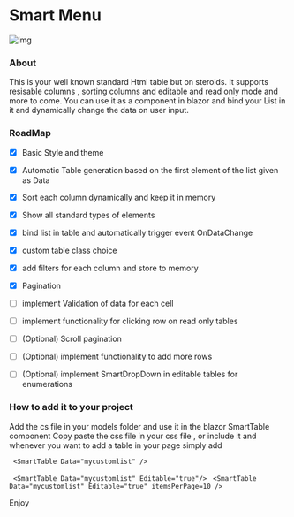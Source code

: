 # Smart Menu
![img](https://i.imgur.com/nQbK5BD.gif)

### About
This is your well known standard Html table but on steroids.
It supports resisable columns , sorting columns and editable and read only mode and more to come.
You can use it as a component in blazor and bind your List<object> in it and dynamically change the data on user input.


### RoadMap

- [x] Basic Style and theme
- [x] Automatic Table generation based on the first element of the list given as Data
- [x] Sort each column dynamically and keep it in memory
- [x] Show all standard types of elements
- [x] bind list in table and automatically trigger event OnDataChange
- [x] custom table class choice
- [x] add filters for each column and store to memory
- [x] Pagination
- [ ] implement Validation of data for each cell
- [ ] implement functionality for clicking row on read only tables
  
- [ ] (Optional) Scroll pagination
- [ ] (Optional) implement functionality to add more rows
- [ ] (Optional) implement SmartDropDown in editable tables for enumerations


### How to add it to your project

Add the cs file in your models folder and use it in the blazor SmartTable component
Copy paste the css file in your css file , or include it 
and whenever you want to add a table in your page simply add
  
  
``` <SmartTable Data="mycustomlist" />```

``` <SmartTable Data="mycustomlist" Editable="true"/>```
``` <SmartTable Data="mycustomlist" Editable="true" itemsPerPage=10 />```

Enjoy
